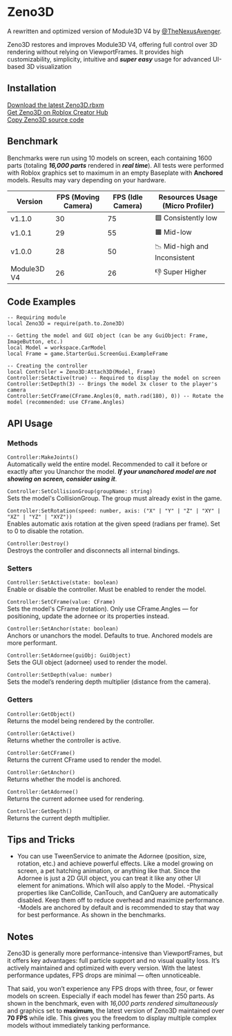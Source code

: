 # Zeno3D
A rewritten and optimized version of Module3D V4 by [@TheNexusAvenger](https://github.com/TheNexusAvenger).

Zeno3D restores and improves Module3D V4, offering full control over 3D rendering without relying on ViewportFrames. It provides high customizability, simplicity, intuitive and ***super easy*** usage for advanced UI-based 3D visualization

## Installation
[Download the latest Zeno3D.rbxm](https://github.com/voxelcrw/Zeno3D/releases)\
[Get Zeno3D on Roblox Creator Hub](https://create.roblox.com/store/asset/117713259173402/Zeno3D)\
[Copy Zeno3D source code](https://raw.githubusercontent.com/voxelcrw/Zeno3D/refs/heads/main/src/Zeno3D.luau)

## Benchmark
Benchmarks were run using 10 models on screen, each containing 1600 parts (totaling ***16,000 parts*** rendered in ***real time***). All tests were performed with Roblox graphics set to maximum in an empty Baseplate with **Anchored** models. Results may vary depending on your hardware.

|Version          |FPS (Moving Camera) |FPS (Idle Camera) |Resources Usage (Micro Profiler) |
|-----------------|--------------------|------------------|---------------------------------|
|v1.1.0           |30                  |75                |🟩 Consistently low             |
|v1.0.1           |29                  |55                |🟧 Mid-low                      |
|v1.0.0           |28                  |50                |📉 Mid-high and Inconsistent    |
|Module3D V4      |26                  |26                |👎 Super Higher                 |

## Code Examples
```luau
-- Requiring module
local Zeno3D = require(path.to.Zone3D)

-- Getting the model and GUI object (can be any GuiObject: Frame, ImageButton, etc.)
local Model = workspace.CarModel
local Frame = game.StarterGui.ScreenGui.ExampleFrame

-- Creating the controller
local Controller = Zeno3D:Attach3D(Model, Frame)
Controller:SetActive(true) -- Required to display the model on screen
Controller:SetDepth(3) -- Brings the model 3x closer to the player's camera
Controller:SetCFrame(CFrame.Angles(0, math.rad(180), 0)) -- Rotate the model (recommended: use CFrame.Angles)
```

## API Usage
### Methods
`Controller:MakeJoints()`\
Automatically weld the entire model. Recommended to call it before or exactly after you Unanchor the model. ***If your unanchored model are not showing on screen, consider using it***.

`Controller:SetCollisionGroup(groupName: string)`\
Sets the model's CollisionGroup. The group must already exist in the game.

`Controller:SetRotation(speed: number, axis: ("X" | "Y" | "Z" | "XY" | "XZ" | "YZ" | "XYZ"))`\
Enables automatic axis rotation at the given speed (radians per frame).
Set to 0 to disable the rotation.

`Controller:Destroy()`\
Destroys the controller and disconnects all internal bindings.

### Setters
`Controller:SetActive(state: boolean)`\
Enable or disable the controller. Must be enabled to render the model.

`Controller:SetCFrame(value: CFrame)`\
Sets the model's CFrame (rotation). Only use CFrame.Angles — for positioning, update the adornee or its properties instead.

`Controller:SetAnchor(state: boolean)`\
Anchors or unanchors the model. Defaults to true. Anchored models are more performant.

`Controller:SetAdornee(guiObj: GuiObject)`\
Sets the GUI object (adornee) used to render the model.

`Controller:SetDepth(value: number)`\
Sets the model’s rendering depth multiplier (distance from the camera).

### Getters
`Controller:GetObject()`\
Returns the model being rendered by the controller.

`Controller:GetActive()`\
Returns whether the controller is active.

`Controller:GetCFrame()`\
Returns the current CFrame used to render the model.

`Controller:GetAnchor()`\
Returns whether the model is anchored.

`Controller:GetAdornee()`\
Returns the current adornee used for rendering.

`Controller:GetDepth()`\
Returns the current depth multiplier.

## Tips and Tricks
- You can use TweenService to animate the Adornee (position, size, rotation, etc.) and achieve powerful effects. Like a model growing on screen, a pet hatching animation, or anything like that. Since the Adornee is just a 2D GUI object, you can treat it like any other UI element for animations. Which will also apply to the Model.
-Physical properties like CanCollide, CanTouch, and CanQuery are automatically disabled. Keep them off to reduce overhead and maximize performance.
-Models are anchored by default and is recommended to stay that way for best performance. As shown in the benchmarks.

## Notes
Zeno3D is generally more performance-intensive than ViewportFrames, but it offers key advantages: full particle support and no visual quality loss. It’s actively maintained and optimized with every version. With the latest performance updates, FPS drops are minimal — often unnoticeable.

That said, you won’t experience any FPS drops with three, four, or fewer models on screen. Especially if each model has fewer than 250 parts.
As shown in the benchmark, even with *16,000 parts rendered simultaneously* and graphics set to **maximum**, the latest version of Zeno3D maintained over **70 FPS** while idle. This gives you the freedom to display multiple complex models without immediately tanking performance.
